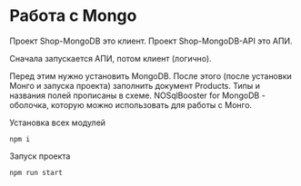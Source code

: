 # Работа с Mongo

Проект Shop-MongoDB это клиент.
Проект Shop-MongoDB-API это АПИ.

Сначала запускается АПИ, потом клиент (логично).

Перед этим нужно установить MongoDB.
После этого (после установки Монго и запуска проекта) заполнить документ Products. Типы и названия полей прописаны в схеме.
NOSqlBooster for MongoDB - оболочка, которую можно использовать для работы с Монго. 

Установка всех модулей

```
npm i
```

Запуск проекта

```
npm run start
```